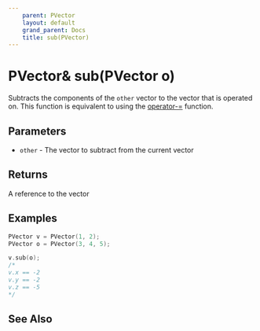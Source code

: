 ```yaml
---
    parent: PVector
    layout: default
    grand_parent: Docs
    title: sub(PVector)
---
```


# PVector& sub(PVector o)

Subtracts the components of the `other` vector to the vector that is operated on. This function is equivalent to using the [operator-=](op_mneq_PVector) function.

## Parameters

- `other` - The vector to subtract from the current vector

## Returns

A reference to the vector

## Examples

```cpp
PVector v = PVector(1, 2);
PVector o = PVector(3, 4, 5);

v.sub(o);
/*
v.x == -2
v.y == -2
v.z == -5
*/
```

## See Also
